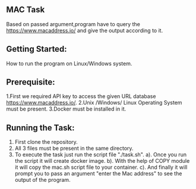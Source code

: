 
MAC Task
----------------
Based on passed argument,program have to query the https://www.macaddress.io/ and give the output according to it.

Getting Started:
----------------
How to run the program on Linux/Windows system.

Prerequisite:
-------------
1.First we required API key to access the given URL database <https://www.macaddress.io/>.
2.Unix /Windows/ Linux Operating System must be present.
3.Docker must be installed in it.

Running the Task:
----------------
1. First clone the repository.
2. All 3 files must be present in the same directory.
3. To execute the task just run the script file "./task.sh".
  a). Once you run the script it will create docker image.
  b). With the help of COPY module it will copy the mac.sh script file to your container.
  c). And finally it will prompt you to pass an argument "enter the Mac address" to see the output of the program.

